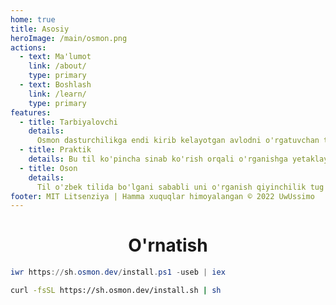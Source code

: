 ```yaml
---
home: true
title: Asosiy
heroImage: /main/osmon.png
actions:
  - text: Ma'lumot
    link: /about/
    type: primary
  - text: Boshlash
    link: /learn/
    type: primary
features:
  - title: Tarbiyalovchi
    details:
      Osmon dasturchilikga endi kirib kelayotgan avlodni o'rgatuvchan tildir.
  - title: Praktik
    details: Bu til ko'pincha sinab ko'rish orqali o'rganishga yetaklaydi.
  - title: Oson
    details:
      Til o'zbek tilida bo'lgani sababli uni o'rganish qiyinchilik tug'dirmaydi
footer: MIT Litsenziya | Hamma xuquqlar himoyalangan © 2022 UwUssimo
---
```


<h1 align="center">O'rnatish</h1>

<CodeGroup>
  <CodeGroupItem title="Windows/Powershell" active>

```powershell
iwr https://sh.osmon.dev/install.ps1 -useb | iex
```

  </CodeGroupItem>

  <CodeGroupItem title="*NIX/Bash">

```bash
curl -fsSL https://sh.osmon.dev/install.sh | sh
```

  </CodeGroupItem>
</CodeGroup>
